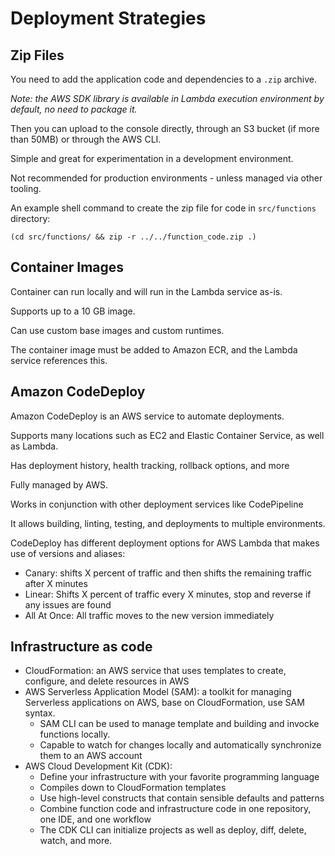 # Deployment Strategies

## Zip Files

You need to add the application code and dependencies to a `.zip` archive.

*Note: the AWS SDK library is available in Lambda execution environment by default, no need to package it.*

Then you can upload to the console directly, through an S3 bucket (if more than 50MB) or through the AWS CLI.

Simple and great for experimentation in a development environment.

Not recommended for production environments - unless managed via other tooling.

An example shell command to create the zip file for code in `src/functions` directory:
```shell
(cd src/functions/ && zip -r ../../function_code.zip .)
```


## Container Images

Container can run locally and will run in the Lambda service as-is.

Supports up to a 10 GB image.

Can use custom base images and custom runtimes.

The container image must be added to Amazon ECR, and the Lambda service references this.


## Amazon CodeDeploy

Amazon CodeDeploy is an AWS service to automate deployments.

Supports many locations such as EC2 and Elastic Container Service, as well as Lambda.

Has deployment history, health tracking, rollback options, and more

Fully managed by AWS.

Works in conjunction with other deployment services like CodePipeline

It allows building, linting, testing, and deployments to multiple environments.

CodeDeploy has different deployment options for AWS Lambda
that makes use of versions and aliases:
- Canary: shifts X percent of traffic and then shifts the remaining traffic after X minutes
- Linear: Shifts X percent of traffic every X minutes, stop and reverse if any issues are found
- All At Once: All traffic moves to the new version immediately


## Infrastructure as code

- CloudFormation: an AWS service that uses templates to create, configure, and delete resources in AWS
- AWS Serverless Application Model (SAM): a toolkit for managing Serverless applications on AWS, base on CloudFormation, use SAM syntax.
  - SAM CLI can be used to manage template and building and invocke functions locally.
  - Capable to watch for changes locally and automatically synchronize them to an AWS account
- AWS Cloud Development Kit (CDK):
  - Define your infrastructure with your favorite programming language
  - Compiles down to CloudFormation templates
  - Use high-level constructs that contain sensible defaults and patterns
  - Combine function code and infrastructure code in one repository, one IDE, and one workflow
  - The CDK CLI can initialize projects as well as deploy, diff, delete, watch, and more.
